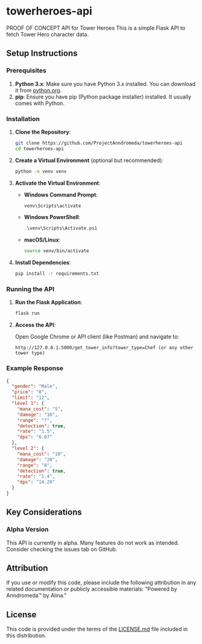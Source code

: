 # towerheroes-api

PROOF OF CONCEPT API for Tower Heroes
This is a simple Flask API to fetch Tower Hero character data.

## Setup Instructions

### Prerequisites

1. **Python 3.x**: Make sure you have Python 3.x installed. You can download it from [python.org](https://www.python.org/).
2. **pip**: Ensure you have pip (Python package installer) installed. It usually comes with Python.

### Installation

1. **Clone the Repository**:

    ```bash
    git clone https://github.com/ProjectAnndromeda/towerheroes-api
    cd towerheroes-api
    ```

2. **Create a Virtual Environment** (optional but recommended):

    ```bash
    python -m venv venv
    ```

3. **Activate the Virtual Environment**:

    - **Windows Command Prompt**:

        ```bash
        venv\Scripts\activate
        ```

    - **Windows PowerShell**:

        ```powershell
        .\venv\Scripts\Activate.ps1
        ```

    - **macOS/Linux**:

        ```bash
        source venv/bin/activate
        ```

4. **Install Dependencies**:

    ```bash
    pip install -r requirements.txt
    ```

### Running the API

1. **Run the Flask Application**:

    ```bash
    flask run
    ```

2. **Access the API**:

    Open Google Chrome or API client (like Postman) and navigate to:

    ```
    http://127.0.0.1:5000/get_tower_info?tower_type=Chef (or any other tower type)
    ```

### Example Response

```json
{
  "gender": "Male",
  "price": "0",
  "limit": "12",
  "level 1": {
    "mana_cost": "5",
    "damage": "10",
    "range": "7",
    "detection": true,
    "rate": "1.5",
    "dps": "6.67"
  },
  "level 2": {
    "mana_cost": "10",
    "damage": "20",
    "range": "8",
    "detection": true,
    "rate": "1.4",
    "dps": "14.29"
  }
}
```

## Key Considerations

### Alpha Version

This API is currently in alpha. Many features do not work as intended. Consider checking the issues tab on GitHub.

## Attribution

If you use or modify this code, please include the following attribution in any related documentation or publicly accessible materials: "Powered by Anndromeda™ by Alina."

## License
This code is provided under the terms of the [LICENSE.md](LICENSE.txt) file included in this distribution.
